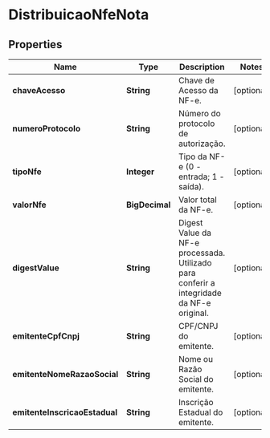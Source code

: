 

# DistribuicaoNfeNota


## Properties

| Name | Type | Description | Notes |
|------------ | ------------- | ------------- | -------------|
|**chaveAcesso** | **String** | Chave de Acesso da NF-e. |  [optional] |
|**numeroProtocolo** | **String** | Número do protocolo de autorização. |  [optional] |
|**tipoNfe** | **Integer** | Tipo da NF-e (0 - entrada; 1 - saída). |  [optional] |
|**valorNfe** | **BigDecimal** | Valor total da NF-e. |  [optional] |
|**digestValue** | **String** | Digest Value da NF-e processada. Utilizado para conferir a integridade da NF-e original. |  [optional] |
|**emitenteCpfCnpj** | **String** | CPF/CNPJ do emitente. |  [optional] |
|**emitenteNomeRazaoSocial** | **String** | Nome ou Razão Social do emitente. |  [optional] |
|**emitenteInscricaoEstadual** | **String** | Inscrição Estadual do emitente. |  [optional] |



